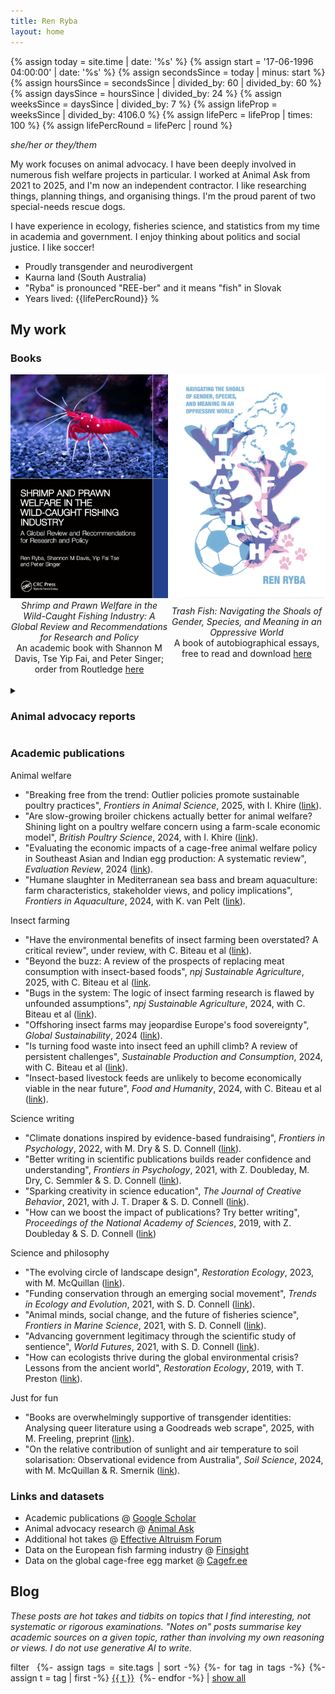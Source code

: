 ```yaml
---
title: Ren Ryba
layout: home
---
```


{%   assign today = site.time | date: '%s'      %}
{%   assign start = '17-06-1996 04:00:00' | date: '%s'  %}
{%   assign secondsSince = today | minus: start     %}
{%   assign hoursSince = secondsSince | divided_by: 60 | divided_by: 60     %}
{%   assign daysSince = hoursSince | divided_by: 24  %}
{%   assign weeksSince = daysSince | divided_by: 7  %}
{%   assign lifeProp = weeksSince | divided_by: 4106.0  %}
{%   assign lifePerc = lifeProp | times: 100  %}
{%   assign lifePercRound = lifePerc | round  %}

*she/her or they/them*  

My work focuses on animal advocacy. I have been deeply involved in numerous fish welfare projects in particular. I worked at Animal Ask from 2021 to 2025, and I'm now an independent contractor. I like researching things, planning things, and organising things. I'm the proud parent of two special-needs rescue dogs.  

I have experience in ecology, fisheries science, and statistics from my time in academia and government. I enjoy thinking about politics and social justice. I like soccer!  

* Proudly transgender and neurodivergent
* Kaurna land (South Australia)
* "Ryba" is pronounced "REE-ber" and it means "fish" in Slovak
* Years lived: {{lifePercRound}} %

## My work

### Books
<div style="display: flex; align-items: center; justify-content: space-between;"><span style="text-align: center; width: 50%;"><a href="/shrimp.html"><img src="/assets/images/shrimpbookcover.jpg" alt="Book cover for Shrimp and Prawn Welfare in the Wild-Caught Fishing Industry, showing an underwater close-up photograph of a red shrimp with white spots standing against grey-blue rocks" width="300" /></a></span><span style="text-align: center; width: 50%;"><a href="/trashfish.html"><img src="/assets/trashfish/cover_compressed.jpg" alt="Book cover for Trash Fish, a zine-style illustration of pink and blue fish with background images of a soccer ball, a rosary, and dog paws" width="300" /></a></span></div>

<div style="display: flex; align-items: center; justify-content: space-between;"><span style="text-align: center; width: 50%;"><i>Shrimp and Prawn Welfare in the Wild-Caught Fishing Industry: A Global Review and Recommendations for Research and Policy</i><br />An academic book with Shannon M Davis, Tse Yip Fai, and Peter Singer; order from Routledge <a href="https://www.routledge.com/Shrimp-and-Prawn-Welfare-in-the-Wild-Caught-Fishing-Industry-A-Global-Review-and-Recommendations-for-Research-and-Policy/Ryba-Davis-Tse-Singer/p/book/9781032901459">here</a></span><span style="text-align: center; width: 50%;"><i>Trash Fish: Navigating the Shoals of Gender, Species, and Meaning in an Oppressive World</i><br />A book of autobiographical essays, free to read and download <a href="/trashfish.html">here</a><br /><br /></span></div>

<br />

<details>
<summary><h3>Animal advocacy reports</h3></summary>

<div markdown="1">

  - "The economics of aquaculture and fish welfare in Europe: A systematic review", 2025, ([link](https://www.animalask.org/post/the-economics-of-fish-farming-and-fish-welfare-in-europe)).
  - "Tiered certification schemes for slower-growing chicken: Can a tiered animal welfare label help the Better Chicken Commitment?", 2025, ([link](https://www.animalask.org/post/tiered-certification-schemes-for-slower-growing-chicken)).
  - "Salmon aquaculture in Chile: Top opportunities to improve fish welfare", 2025, with George Bridgwater.
  - "Animal advocacy in Canada", 2025, with George Bridgwater & Max Carpendale, ([link](https://www.animalask.org/post/animal-advocacy-in-canada)).
  - "Animal advocacy in Brazil: Top opportunities for impact", 2025, with George Bridgwater & Max Carpendale, ([link](https://www.animalask.org/post/animal-advocacy-in-brazil-top-opportunities-for-impact)).
  - "Slower-growing broilers and greenhouse gas emissions: Briefing report for animal advocacy organisations", 2024.
  - "Alternative proteins: What are the best government policies to support the industry?", 2024, with Max Carpendale.
  - "Farm animal welfare in Ghana", 2024, with George Bridgwater & Max Carpendale ([link](https://www.animalask.org/post/farm-animal-welfare-in-ghana)).
  - "Animal welfare in the United States: Opportunities for impact", 2024 ([link](https://www.animalask.org/post/animal-welfare-in-the-united-states-opportunities-for-impact)).
  - "Global performance indicators: Could they help improve animal welfare policy?", 2024, ([link](https://www.animalask.org/post/global-performance-indicators-could-they-help-improve-animal-welfare-policy)).
  - "Meat reduction: How much can digital media and mass media help?", 2024 ([link](https://www.animalask.org/post/meat-reduction-how-much-can-digital-media-and-mass-media-help)).
  - "Reforming the regulatory framework for animal welfare in Slovenia: An initial look", 2024.
  - "Modelling the outcomes of animal welfare interventions: One possible approach to the trade-offs between subjective experiences", 2024 ([link](https://www.animalask.org/post/modelling-the-outcomes-of-animal-welfare-interventions-one-possible-approach-to-the-trade-offs-betw)).
  - "Reminding myself just how awful pain can get (plus, an experiment on myself)", 2023, ([link](https://forum.effectivealtruism.org/posts/xtcgsLA2G8bn8vj99/reminding-myself-just-how-awful-pain-can-get-plus-an).
  - "Recommendations for optimising the European Chicken Commitment", 2023, with George Bridgwater & Max Carpendale.
  - "Party politics for animal advocacy: Part 2 – Establishing groups across or within major parties", 2023, ([link](https://www.animalask.org/post/party-politics-for-animal-advocacy-1)).
  - "Party politics for animal advocacy: Part 1 – Animal-focused minor political parties", 2023 ([link](https://www.animalask.org/post/party-politics-for-animal-advocacy)).
  - "Farmed animal advocacy in Zimbabwe: Top opportunities for improving animal welfare and community health", 2023, with Max Carpendale, Matthew Blyth & Nadine Grinberg ([link](https://www.animalask.org/post/farmed-animal-advocacy-in-zimbabwe)).
  - "Can the trajectory of meat consumption and production in developing countries be influenced by policy? An agenda for animal advocacy researchers", 2023, with Matthew Blyth ([link](https://www.animalask.org/post/meat-consumption-and-production-in-developing-countries-who-bucks-the-trend)).
  - "Economic evaluation of the transition to cage-free housing on the EU egg and pigmeat industries: A systematic review", 2023 ([link](https://www.animalask.org/post/economic-evaluation-of-the-transition-to-cage-free-housing-on-the-eu-egg-and-pigmeat-industries)).
  - "Animal welfare during transport: A first look", 2023 ([link](https://www.animalask.org/post/animal-welfare-during-transport-a-first-look)).
  - "Farmed fish advocacy in Denmark: Top opportunities for improving the lives of fish", 2023, with George Bridgwater & Max Carpendale. ([link](https://www.animalask.org/post/farmed-fish-advocacy-in-denmark)).
  - "Farmed animal advocacy in Uganda: Top opportunities for improving animal welfare and community health", 2022 ([link](https://www.animalask.org/post/farmed-animal-advocacy-in-uganda)).
  - "Subsidies: Which reforms can help animals?", 2022 ([link](https://www.animalask.org/post/subsidies-which-reforms-can-help-animals)).
  - "Independent Office of Animal Protection", 2022 ([link](https://www.animalask.org/post/independent-office-of-animal-protection)).
  - "CCTV cameras in slaughterhouses: Modest benefits for animal welfare", 2022 ([link](https://www.animalask.org/post/cctv-cameras-in-slaughterhouses-modest-benefits-for-animal-welfare)).
  - "Meat tax: Why chickens pay the price", 2022 ([link](https://www.animalask.org/post/meat-tax-why-chickens-pay-the-price)).
  - "Imports to meet UK animal welfare standards", 2022 ([link](https://www.animalask.org/post/imports-to-meet-uk-animal-welfare-standards)).
  - "The challenges with measuring the impact of lobbying", 2022 ([link](https://www.animalask.org/post/the-challenges-with-measuring-the-impact-of-lobbying)).
  - "Economic evaluation of humane slaughter methods for farmed fish in Italy", 2022 ([link](https://www.eurogroupforanimals.org/files/eurogroupforanimals/2023-02/Italy_Humane%20Slaughter%20for%20Farmed%20Fish_0.pdf); accompanying Greece report [link](https://www.eurogroupforanimals.org/files/eurogroupforanimals/2023-02/Greece_Humane%20Slaughter%20for%20Farmed%20Fish.pdf)).

</div>

</details>


### Academic publications
Animal welfare  
- "Breaking free from the trend: Outlier policies promote sustainable poultry practices", *Frontiers in Animal Science*, 2025, with I. Khire ([link](https://www.frontiersin.org/journals/animal-science/articles/10.3389/fanim.2025.1488863/abstract)).
- "Are slow-growing broiler chickens actually better for animal welfare? Shining light on a poultry welfare concern using a farm-scale economic model", *British Poultry Science*, 2024, with I. Khire ([link](https://doi.org/10.1080/00071668.2024.2432926)).
- "Evaluating the economic impacts of a cage-free animal welfare policy in Southeast Asian and Indian egg production: A systematic review", *Evaluation Review*, 2024 ([link](https://doi.org/10.1177/0193841X241280681)).
- "Humane slaughter in Mediterranean sea bass and bream aquaculture: farm characteristics, stakeholder views, and policy implications", *Frontiers in Aquaculture*, 2024, with K. van Pelt ([link](https://doi.org/10.3389/faquc.2024.1383280)).

Insect farming  
- "Have the environmental benefits of insect farming been overstated? A critical review", under review, with C. Biteau et al ([link](https://ecoevorxiv.org/repository/view/6919/)).
- "Beyond the buzz: A review of the prospects of replacing meat consumption with insect-based foods", *npj Sustainable Agriculture*, 2025, with C. Biteau et al ([link](https://www.nature.com/articles/s44264-025-00075-z).
- "Bugs in the system: The logic of insect farming research is flawed by unfounded assumptions", *npj Sustainable Agriculture*, 2024, with C. Biteau et al ([link](https://www.nature.com/articles/s44264-024-00042-0)).
- "Offshoring insect farms may jeopardise Europe's food sovereignty", *Global Sustainability*, 2024 ([link](https://doi.org/10.1017/sus.2024.35)).
- "Is turning food waste into insect feed an uphill climb? A review of persistent challenges", *Sustainable Production and Consumption*, 2024, with C. Biteau et al ([link](https://doi.org/10.1016/j.spc.2024.06.031)).
- "Insect-based livestock feeds are unlikely to become economically viable in the near future", *Food and Humanity*, 2024, with C. Biteau et al ([link](https://doi.org/10.1016/j.foohum.2024.100383)).

Science writing  
- "Climate donations inspired by evidence-based fundraising", *Frontiers in Psychology*, 2022, with M. Dry & S. D. Connell ([link](https://doi.org/10.3389/fpsyg.2022.768823)).
- "Better writing in scientific publications builds reader confidence and understanding", *Frontiers in Psychology*, 2021, with Z. Doubleday, M. Dry, C. Semmler & S. D. Connell ([link](https://doi.org/10.3389/fpsyg.2021.714321)).
- "Sparking creativity in science education", *The Journal of Creative Behavior*, 2021, with J. T. Draper & S. D. Connell ([link](https://doi.org/10.1002/jocb.495)).
- "How can we boost the impact of publications? Try better writing", *Proceedings of the National Academy of Sciences*, 2019, with Z. Doubleday & S. D. Connell ([link](https://doi.org/10.1073/pnas.1819937116))

Science and philosophy  
- "The evolving circle of landscape design", *Restoration Ecology*, 2023, with M. McQuillan ([link](https://doi.org/10.1111/rec.14000)).
- "Funding conservation through an emerging social movement", *Trends in Ecology and Evolution*, 2021, with S. D. Connell ([link](http://doi.org/10.1016/j.tree.2019.09.002)).
- "Animal minds, social change, and the future of fisheries science", *Frontiers in Marine Science*, 2021, with S. D. Connell ([link](https://doi.org/10.3389/fmars.2021.684841)).
- "Advancing government legitimacy through the scientific study of sentience", *World Futures*, 2021, with S. D. Connell ([link](https://doi.org/10.1080/02604027.2021.1944732)).
- "How can ecologists thrive during the global environmental crisis? Lessons from the ancient world", *Restoration Ecology*, 2019, with T. Preston ([link](https://doi.org/10.1111/rec.13042)).

Just for fun  
- "Books are overwhelmingly supportive of transgender identities: Analysing queer literature using a Goodreads web scrape", 2025, with M. Freeling, preprint ([link](https://doi.org/10.31235/osf.io/exyj7)).
- "On the relative contribution of sunlight and air temperature to soil solarisation: Observational evidence from Australia", *Soil Science*, 2024, with M. McQuillan & R. Smernik ([link](https://www.publish.csiro.au/sr/SR23168)).

### Links and datasets
* Academic publications @ [Google Scholar](https://www.scholar.google.com/citations?hl=en&user=hCCZcZYAAAAJ&view_op=list_works&sortby=pubdate)
* Animal advocacy research @ [Animal Ask](https://www.animalask.org/research)
* Additional hot takes @ [Effective Altruism Forum](https://forum.effectivealtruism.org/users/ren-ryba)
* Data on the European fish farming industry @ [Finsight](https://finsight.fish)
* Data on the global cage-free egg market @ [Cagefr.ee](https://cagefr.ee)  

## Blog  
*These posts are hot takes and tidbits on topics that I find interesting, not systematic or rigorous examinations. "Notes on" posts summarise key academic sources on a given topic, rather than involving my own reasoning or views. I do not use generative AI to write.*  

<script type="text/javascript">
  function filterUsingTag(selectedTag) {
    var id = 0;
    {% for post in site.posts %}
      var ts = {{ post.tags | jsonify }}

      var postDiv = document.getElementById(++id);
      postDiv.style.display =
        (selectedTag == 'All' || ts.includes(selectedTag))
          ? 'list-item'
          : 'none';
    {% endfor %}
  }
</script>

<p style="text-align: justify;">
filter&nbsp;
{%- assign tags = site.tags | sort -%}
{%- for tag in tags -%}
  {%- assign t = tag | first -%}
<a href="#disable" id="{{ t }}" onclick="filterUsingTag(this.id)">{{ t }}</a>&nbsp;
{%- endfor -%}
| <a href="#disable" id="All" onclick="filterUsingTag('All')">show all</a>
</p>
